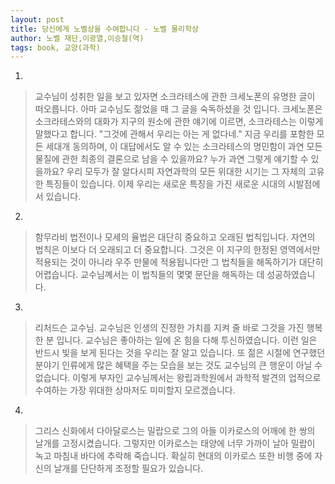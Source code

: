 ```yaml
---
layout: post
title: 당신에게 노벨상을 수여합니다 - 노벨 물리학상
author: 노벨 재단,이광열,이승철(역)
tags: book, 교양(과학)
---
```


1. 
> 교수님이 성취한 일을 보고 있자면 소크라테스에 관한 크세노폰의 유명한 글이 떠오릅니다. 아마 교수님도 젊었을 때 그 글을 숙독하셨을 것 입니다. 크세노폰은 소크라테스와의 대화가 지구의 원소에 관한 얘기에 이르면, 소크라테스는 이렇게 말했다고 합니다. "그것에 관해서 우리는 아는 게 없다네." 지금 우리를 포함한 모든 세대개 동의하며, 이 대답에서도 알 수 있는 소크라테스의 명민함이 과연 모든 물질에 관한 최종의 결론으로 남을 수 있을까요? 누가 과연 그렇게 얘기할 수 있을까요? 우리 모두가 잘 알다시피 자연과학의 모든 위대한 시기는 그 자체의 고유한 특징들이 있습니다. 이제 우리는 새로운 특징을 가진 새로운 시대의 시발점에 서 있습니다.

 
2. 
> 함무라비 법전이나 모세의 율법은 대단히 중요하고 오래된 법칙입니다. 자연의 법칙은 이보다 더 오래되고 더 중요합니다. 그것은 이 지구의 한정된 영역에서만 적용되는 것이 아니라 우주 만물에 적용됩니다만 그 법칙들을 해독하기가 대단히 어렵습니다. 교수님꼐서는 이 법칙들의 몇몇 문단을 해독하는 데 성공하였습니다.

 
3. 
> 리처드슨 교수님. 교수님은 인생의 진정한 가치를 지켜 줄 바로 그것을 가진 행복한 분 입니다. 교수님은 좋아하는 일에 온 힘을 다해 투신하였습니다. 이런 일은 반드시 빛을 보게 된다는 것을 우리는 잘 알고 있습니다. 또 젊은 시절에 연구했던 분야기 인류에게 많은 혜택을 주는 모습을 보는 것도 교수님의 큰 행운이 아닐 수 없습니다. 이렇게 부자인 교수님께서는 왕립과학원에서 과학적 발견의 업적으로 수여하는 가장 위대한 상마저도 미미할지 모르겠습니다.

4. 
> 그리스 신화에서 다아달로스는 밀랍으로 그의 아들 이카로스의 어깨에 한 쌍의 날개를 고정시켰습니다. 그렇지만 이카로스는 태양에 너무 가까이 날아 밀랍이 녹고 마침내 바다에 추락해 죽습니다. 확실히 현대의 이카로스 또한 비행 중에 자신의 날개를 단단하게 조정할 필요가 있습니다.
